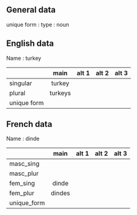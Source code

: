 ## General data

unique form :
type : noun

## English data

Name : turkey

|             |  main   | alt 1 | alt 2 | alt 3 |
| :---------- | :-----: | :---: | :---: | ----- |
| singular    | turkey  |       |       |       |
| plural      | turkeys |       |       |       |
| unique form |         |       |       |       |

## French data

Name : dinde

|             |  main  | alt 1 | alt 2 | alt 3 |
| :---------- | :----: | :---: | :---: | :---: |
| masc_sing   |        |       |       |       |
| masc_plur   |        |       |       |       |
| fem_sing    | dinde  |       |       |       |
| fem_plur    | dindes |       |       |       |
| unique_form |        |       |       |       |


